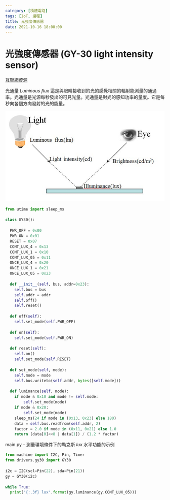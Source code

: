 ```yaml
---
category: [積體電路]
tags: [IoT, 編程]
title: 光強度傳感器
date: 2021-10-16 18:00:00
---
```


# 光強度傳感器 (GY-30 light intensity sensor)

[互聯網資源](https://github.com/PinkInk/upylib)

光通量 *Luminous flux* 這是與眼睛接收到的光的感覺相關的輻射能測量的通過率。光通量是光源每秒發出的可見光量。光通量是對光的感知功率的量度。它是每秒向各個方向發射的光的能量。

![Alt light](../assets/img/iot/light.png)


```python
from utime import sleep_ms

class GY30():

  PWR_OFF = 0x00
  PWR_ON = 0x01
  RESET = 0x07
  CONT_LUX_4 = 0x13
  CONT_LUX_1 = 0x10
  CONT_LUX_05 = 0x11
  ONCE_LUX_4 = 0x20
  ONCE_LUX_1 = 0x21
  ONCE_LUX_05 = 0x23

  def __init__(self, bus, addr=0x23):
    self.bus = bus
    self.addr = addr
    self.off()
    self.reset()
 
  def off(self):
    self.set_mode(self.PWR_OFF)

  def on(self):
    self.set_mode(self.PWR_ON)

  def reset(self):
    self.on()
    self.set_mode(self.RESET)

  def set_mode(self, mode):
    self.mode = mode
    self.bus.writeto(self.addr, bytes([self.mode]))

  def luminance(self, mode):
    if mode & 0x10 and mode != self.mode:
        self.set_mode(mode)
    if mode & 0x20:
        self.set_mode(mode)
    sleep_ms(24 if mode in (0x13, 0x23) else 180)
    data = self.bus.readfrom(self.addr, 2)
    factor = 2.0 if mode in (0x11, 0x21) else 1.0
    return (data[0]<<8 | data[1]) / (1.2 * factor)

```


main.py - 測量環境條件下的勒克斯 *lux* 水平功能的示例

```python
from machine import I2C, Pin, Timer
from drivers.gy30 import GY30

i2c = I2C(scl=Pin(22), sda=Pin(21))
gy = GY30(i2c)

while True:
  print("{:.3f} lux".format(gy.luminance(gy.CONT_LUX_05)))

```
